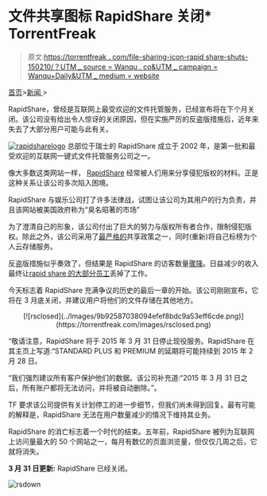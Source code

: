 # 文件共享图标 RapidShare 关闭* TorrentFreak

> 原文:[https://torrentfreak . com/file-sharing-icon-rapid share-shuts-150210/？UTM _ source = Wanqu . co&UTM _ campaign = Wanqu+Daily&UTM _ medium = website](https://torrentfreak.com/file-sharing-icon-rapidshare-shuts-150210/?utm_source=wanqu.co&utm_campaign=Wanqu+Daily&utm_medium=website)



[首页](https://torrentfreak.com "Go to TorrentFreak.")>[新闻 ](https://torrentfreak.com/category/news/ "Go to the News category archives.")   >

RapidShare，曾经是互联网上最受欢迎的文件托管服务，已经宣布将在下个月关闭。该公司没有给出令人惊讶的关闭原因，但在实施严厉的反盗版措施后，近年来失去了大部分用户可能与此有关。



[![rapidsharelogo](../Images/c5bacfb72381cac82bf5e55e56cb7ea4.png)](/images/rapidsharelogo.jpg) 总部位于瑞士的 RapidShare 成立于 2002 年，是第一批和最受欢迎的互联网一键式文件托管服务公司之一。

像大多数这类网站一样， [RapidShare](http://rapidshare.com) 经常被人们用来分享侵犯版权的材料。正是这种关系让该公司多次陷入困境。

RapidShare 与娱乐公司打了许多法律战，试图让该公司为其用户的行为负责，并且该网站被美国政府称为“臭名昭著的市场”

为了澄清自己的形象，该公司付出了巨大的努力与版权所有者合作，限制侵犯版权。除此之外，该公司采用了[最严格的](https://torrentfreak.com/rapidshare-publishes-anti-piracy-manifesto-for-cyberlockers-120419/)共享政策之一，同时(重新)将自己标榜为个人云存储服务。

反盗版措施似乎奏效了，但结果是 RapidShare 的访客数量[骤降](https://torrentfreak.com/rapidshare-traffic-and-piracy-dipped-after-new-business-model-kicked-in-130109)。日益减少的收入最终让[rapid share 的大部分员工](https://torrentfreak.com/rapidshare-fires-75-of-its-staff-after-rogue-site-revamp-bites-130519/)丢掉了工作。

今天标志着 RapidShare 充满争议的历史的最后一章的开始。该公司刚刚宣布，它将在 3 月底关闭，并建议用户将他们的文件存储在其他地方。

<center>[![rsclosed](../Images/9b92587038094efef8bdc9a53eff6cde.png)](https://torrentfreak.com/images/rsclosed.png)</center>

“敬请注意，RapidShare 将于 2015 年 3 月 31 日停止现役服务。RapidShare 在其主页上写道:“STANDARD PLUS 和 PREMIUM 的延期将可能持续到 2015 年 2 月 28 日。

“我们强烈建议所有客户保护他们的数据。该公司补充道:“2015 年 3 月 31 日之后，所有账户都将无法访问，并将被自动删除。”。

TF 要求该公司提供有关计划停工的进一步细节，但我们尚未得到回复。最有可能的解释是，RapidShare 无法在用户数量减少的情况下维持其业务。

RapidShare 的消亡标志着一个时代的结束。五年前，RapidShare 被列为互联网上访问量最大的 50 个网站之一，每月有数亿的页面浏览量，但仅仅几周之后，它就将消失。

**3 月 31 日更新:** RapidShare 已经关闭。

![rsdown](../Images/a082e9c7e03b07424a0af7617e8b123c.png)